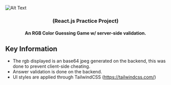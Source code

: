 ![Alt Text](https://media.giphy.com/media/gE41vgqVBxevP303Mn/giphy.gif)

<h3 align="center">(React.js Practice Project)</h3>
<h4 align="center">An RGB Color Guessing Game w/ server-side validation.</h4>


## Key Information

* The rgb displayed is an base64 jpeg generated on the backend, this was done to prevent client-side cheating.
* Answer validation is done on the backend.
* UI styles are applied through TailwindCSS (https://tailwindcss.com/)
